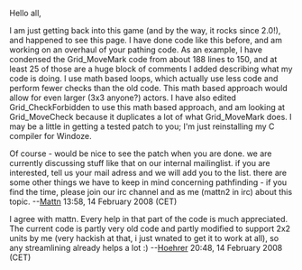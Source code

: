 Hello all,

I am just getting back into this game (and by the way, it rocks since
2.0!), and happened to see this page. I have done code like this before,
and am working on an overhaul of your pathing code. As an example, I
have condensed the Grid_MoveMark code from about 188 lines to 150, and
at least 25 of those are a huge block of comments I added describing
what my code is doing. I use math based loops, which actually use less
code and perform fewer checks than the old code. This math based
approach would allow for even larger (3x3 anyone?) actors. I have also
edited Grid_CheckForbidden to use this math based approach, and am
looking at Grid_MoveCheck because it duplicates a lot of what
Grid_MoveMark does. I may be a little in getting a tested patch to you;
I'm just reinstalling my C compiler for Windoze.


Of course - would be nice to see the patch when you are done. we are
currently discussing stuff like that on our internal mailinglist. if you
are interested, tell us your mail adress and we will add you to the
list. there are some other things we have to keep in mind concerning
pathfinding - if you find the time, please join our irc channel and as
me (mattn2 in irc) about this topic. --[Mattn](User:Mattn "wikilink")
13:58, 14 February 2008 (CET)

<!-- -->


I agree with mattn. Every help in that part of the code is much
appreciated. The current code is partly very old code and partly
modified to support 2x2 units by me (very hackish at that, i just wnated
to get it to work at all), so any streamlining already helps a lot :)
--[Hoehrer](User:Hoehrer "wikilink") 20:48, 14 February 2008 (CET)